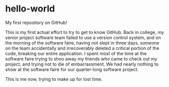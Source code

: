 # hello-world
My first repository on GitHub!

This is my first actual effort to try to get to know GitHub. Back in college, my senior project software team failed to use a version control system, and on the morning of the software faire, having not slept in three days, *someone* on the team accidentally and irrecoverably deleted a critical portion of the code, breaking our entire application. I spent most of the time at the software faire trying to shoo away my friends who came to check out my project, and trying not to die of embarrassment. We had nearly nothing to show at the software faire for our quarter-long software project. 

This is me now, trying to make up for lost time.

